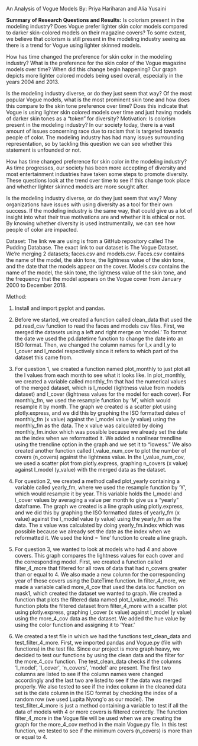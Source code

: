 An Analysis of Vogue Models 
By: Priya Hariharan and Alia Yusaini

**Summary of Research Questions and Results:**
Is colorism present in the modeling industry? Does Vogue prefer lighter skin color models compared to darker skin-colored models on their magazine covers?
To some extent, we believe that colorism is still present in the modeling industry seeing as there is a trend for Vogue using lighter skinned models. 


How has time changed the preference for skin color in the modeling industry? What is the preference for the skin color of the Vogue magazine models over time? When did this change begin happening?
Our graph depicts more lighter colored models being used overall, especially in the years 2004 and 2013. 


Is the modeling industry diverse, or do they just seem that way? Of the most popular Vogue models, what is the most prominent skin tone and how does this compare to the skin tone preference over time? Does this indicate that Vogue is using lighter skin colored models over time and just having models of darker skin tones as a “token” for diversity? 
Motivation:
Is colorism present in the modeling industry?
In our society today, there is a vast amount of issues concerning race due to racism that is targeted towards people of color. The modeling industry has had many issues surrounding representation, so by tackling this question we can see whether this statement is unfounded or not. 


How has time changed preference for skin color in the modeling industry? 
As time progresses, our society has been more accepting of diversity and most entertainment industries have taken some steps to promote diversity. These questions look at the trend over time to see if this change took place and whether lighter skinned models are more sought after. 


Is the modeling industry diverse, or do they just seem that way?
Many organizations have issues with using diversity as a tool for their own success. If the modeling industry is the same way, that could give us a lot of insight into what their true motivations are and whether it is ethical or not. By knowing whether diversity is used instrumentally, we can see how people of color are impacted. 


Dataset:
The link we are using is from a GitHub repository called The Pudding Database. The exact link to our dataset is The Vogue Dataset.  
We’re merging 2 datasets; faces.csv and models.csv. Faces.csv contains the name of the model, the skin tone, the lightness value of the skin tone, and the date that the models appear on the cover. Models.csv contains the name of the model, the skin tone, the lightness value of the skin tone, and the frequency that the model appears on the Vogue cover from January 2000 to December 2018.




Method:

1. Install and import pyplot and pandas.

2. Before we started, we created a function called clean_data that used the pd.read_csv function to read the faces and models csv files. First, we merged the datasets using a left and right merge on ‘model.’ To format the date we used the pd.datetime function to change the date into an ISO format. Then, we changed the column names for l_x and l_y to l_cover and l_model respectively since it refers to which part of the dataset this came from.

3. For question 1, we created a function named plot_monthly to just plot all the l values from each month to see what it looks like. In plot_monthly, we created a variable called monthly_fm that had the numerical values of the merged dataset, which is l_model (lightness value from models dataset) and l_cover (lightness values for the model for each cover). For monthly_fm, we used the resample function by ‘M’, which would resample it by month. The graph we created is a scatter plot using plotly.express, and we did this by graphing the ISO formatted dates of monthly_fm (x value) against the l_model value (y value) using the monthly_fm as the data. The x value was calculated by doing monthly_fm.index which was possible because we already set the date as the index when we reformatted it. We added a nonlinear trendline using the trendline option in the graph and we set it to “lowess.” We also created another function called l_value_num_cov to plot the number of covers (n_covers) against the lightness value. In the l_value_num_cov, we used a scatter plot from plotly.express, graphing n_covers (x value) against l_model (y_value) with the merged data as the dataset.

4. For question 2, we created a method called plot_yearly containing a variable called yearly_fm, where we used the resample function by ‘Y’, which would resample it by year. This variable holds the l_model and l_cover values by averaging a value per month to give us a “yearly” dataframe. The graph we created is a line graph using plotly.express, and we did this by graphing the ISO formatted dates of yearly_fm (x value) against the l_model value (y value) using the yearly_fm as the data. The x value was calculated by doing yearly_fm.index which was possible because we already set the date as the index when we reformatted it. We used the kind = ‘line’ function to create a line graph.

5. For question 3, we wanted to look at models who had 4 and above covers. This graph compares the lightness values for each cover and the corresponding model. First, we created a function called filter_4_more that filtered for all rows of data that had n_covers greater than or equal to 4. We also made a new column for the corresponding year of those covers using the DateTime function. In filter_4_more, we made a variable called more_4_cov that used the data.loc function on mask1, which created the dataset we wanted to graph. We created a function that plots the filtered data named plot_l_value_model. This function plots the filtered dataset from filter_4_more with a scatter plot using plotly.express, graphing l_cover (x value) against l_model (y value) using the more_4_cov data as the dataset. We added the hue value by using the color function and assigning it to ‘Year.’

6. We created a test file in which we had the functions test_clean_data and test_filter_4_more. First, we imported pandas and Vogue.py (file with functions) in the test file. Since our project is more graph heavy, we decided to test our functions by using the clean data and the filter for the more_4_cov function. The test_clean_data checks if the columns ‘l_model', 'l_cover', 'n_covers', 'model' are present. The first two columns are listed to see if the column names were changed accordingly and the last two are listed to see if the data was merged properly. We also tested to see if the index column in the cleaned data set is the date column in the ISO format by checking the index of a random row (we used Lupita Nyong'o as our model). The test_filter_4_more is just a method containing a variable to test if all the data of models with 4 or more covers is filtered correctly. The function filter_4_more in the Vogue file will be used when we are creating the graph for the more_4_cov method in the main Vogue.py file. In this test function, we tested to see if the minimum covers (n_covers) is more than or equal to 4.
